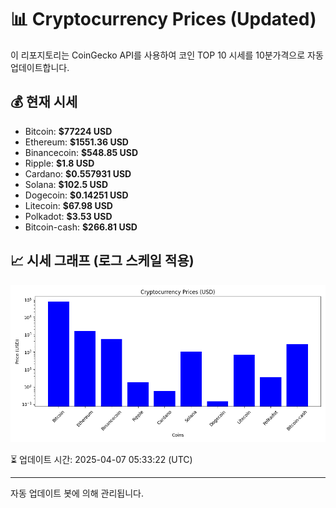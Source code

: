 
# 📊 Cryptocurrency Prices (Updated)

이 리포지토리는 CoinGecko API를 사용하여 코인 TOP 10 시세를 10분가격으로 자동 업데이트합니다.

## 💰 현재 시세
- Bitcoin: **$77224 USD**
- Ethereum: **$1551.36 USD**
- Binancecoin: **$548.85 USD**
- Ripple: **$1.8 USD**
- Cardano: **$0.557931 USD**
- Solana: **$102.5 USD**
- Dogecoin: **$0.14251 USD**
- Litecoin: **$67.98 USD**
- Polkadot: **$3.53 USD**
- Bitcoin-cash: **$266.81 USD**

## 📈 시세 그래프 (로그 스케일 적용)
![Crypto Prices](crypto_prices.png)

⏳ 업데이트 시간: 2025-04-07 05:33:22 (UTC)

---
자동 업데이트 봇에 의해 관리됩니다.
